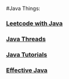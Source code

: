 #Java Things:


### [Leetcode with Java](https://leetcode.com/lele94218/)

### [Java Threads](http://shop.oreilly.com/product/9780596007829.do)

### [Java Tutorials](https://docs.oracle.com/javase/tutorial/)

### [Effective Java](https://www.amazon.com/Effective-Java-2nd-Joshua-Bloch/dp/0321356683)
